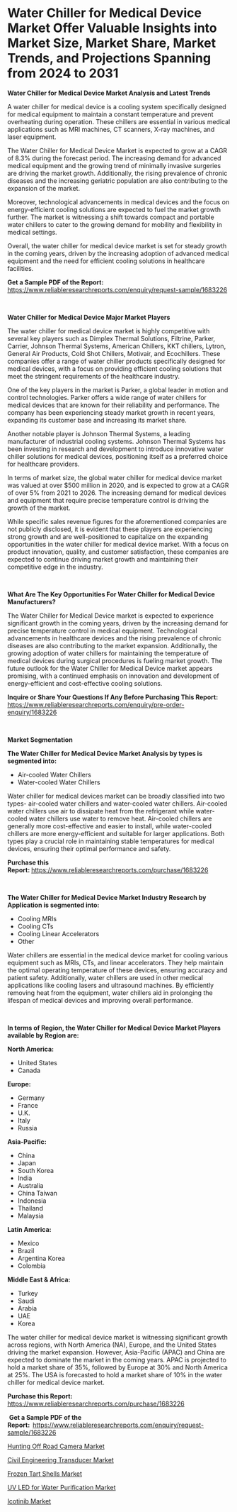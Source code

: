 <p><h1>Water Chiller for Medical Device Market Offer Valuable Insights into Market Size, Market Share, Market Trends, and Projections Spanning from 2024 to 2031</h1></p><p><strong>Water Chiller for Medical Device Market Analysis and Latest Trends</strong></p>
<p><p>A water chiller for medical device is a cooling system specifically designed for medical equipment to maintain a constant temperature and prevent overheating during operation. These chillers are essential in various medical applications such as MRI machines, CT scanners, X-ray machines, and laser equipment.</p><p>The Water Chiller for Medical Device Market is expected to grow at a CAGR of 8.3% during the forecast period. The increasing demand for advanced medical equipment and the growing trend of minimally invasive surgeries are driving the market growth. Additionally, the rising prevalence of chronic diseases and the increasing geriatric population are also contributing to the expansion of the market.</p><p>Moreover, technological advancements in medical devices and the focus on energy-efficient cooling solutions are expected to fuel the market growth further. The market is witnessing a shift towards compact and portable water chillers to cater to the growing demand for mobility and flexibility in medical settings.</p><p>Overall, the water chiller for medical device market is set for steady growth in the coming years, driven by the increasing adoption of advanced medical equipment and the need for efficient cooling solutions in healthcare facilities.</p></p>
<p><strong>Get a Sample PDF of the Report:&nbsp;</strong> <a href="https://www.reliableresearchreports.com/enquiry/request-sample/1683226">https://www.reliableresearchreports.com/enquiry/request-sample/1683226</a></p>
<p>&nbsp;</p>
<p><strong>Water Chiller for Medical Device Major Market Players</strong></p>
<p><p>The water chiller for medical device market is highly competitive with several key players such as Dimplex Thermal Solutions, Filtrine, Parker, Carrier, Johnson Thermal Systems, American Chillers, KKT chillers, Lytron, General Air Products, Cold Shot Chillers, Motivair, and Ecochillers. These companies offer a range of water chiller products specifically designed for medical devices, with a focus on providing efficient cooling solutions that meet the stringent requirements of the healthcare industry.</p><p>One of the key players in the market is Parker, a global leader in motion and control technologies. Parker offers a wide range of water chillers for medical devices that are known for their reliability and performance. The company has been experiencing steady market growth in recent years, expanding its customer base and increasing its market share.</p><p>Another notable player is Johnson Thermal Systems, a leading manufacturer of industrial cooling systems. Johnson Thermal Systems has been investing in research and development to introduce innovative water chiller solutions for medical devices, positioning itself as a preferred choice for healthcare providers.</p><p>In terms of market size, the global water chiller for medical device market was valued at over $500 million in 2020, and is expected to grow at a CAGR of over 5% from 2021 to 2026. The increasing demand for medical devices and equipment that require precise temperature control is driving the growth of the market. </p><p>While specific sales revenue figures for the aforementioned companies are not publicly disclosed, it is evident that these players are experiencing strong growth and are well-positioned to capitalize on the expanding opportunities in the water chiller for medical device market. With a focus on product innovation, quality, and customer satisfaction, these companies are expected to continue driving market growth and maintaining their competitive edge in the industry.</p></p>
<p>&nbsp;</p>
<p><strong>What Are The Key Opportunities For Water Chiller for Medical Device Manufacturers?</strong></p>
<p><p>The Water Chiller for Medical Device market is expected to experience significant growth in the coming years, driven by the increasing demand for precise temperature control in medical equipment. Technological advancements in healthcare devices and the rising prevalence of chronic diseases are also contributing to the market expansion. Additionally, the growing adoption of water chillers for maintaining the temperature of medical devices during surgical procedures is fueling market growth. The future outlook for the Water Chiller for Medical Device market appears promising, with a continued emphasis on innovation and development of energy-efficient and cost-effective cooling solutions.</p></p>
<p><strong>Inquire or Share Your Questions If Any Before Purchasing This Report:</strong> <a href="https://www.reliableresearchreports.com/enquiry/pre-order-enquiry/1683226">https://www.reliableresearchreports.com/enquiry/pre-order-enquiry/1683226</a></p>
<p>&nbsp;</p>
<p><strong>Market Segmentation</strong></p>
<p><strong>The Water Chiller for Medical Device Market Analysis by types is segmented into:</strong></p>
<p><ul><li>Air-cooled Water Chillers</li><li>Water-cooled Water Chillers</li></ul></p>
<p><p>Water chiller for medical devices market can be broadly classified into two types- air-cooled water chillers and water-cooled water chillers. Air-cooled water chillers use air to dissipate heat from the refrigerant while water-cooled water chillers use water to remove heat. Air-cooled chillers are generally more cost-effective and easier to install, while water-cooled chillers are more energy-efficient and suitable for larger applications. Both types play a crucial role in maintaining stable temperatures for medical devices, ensuring their optimal performance and safety.</p></p>
<p><strong>Purchase this Report:&nbsp;</strong><a href="https://www.reliableresearchreports.com/purchase/1683226">https://www.reliableresearchreports.com/purchase/1683226</a></p>
<p>&nbsp;</p>
<p><strong>The Water Chiller for Medical Device Market Industry Research by Application is segmented into:</strong></p>
<p><ul><li>Cooling MRIs</li><li>Cooling CTs</li><li>Cooling Linear Accelerators</li><li>Other</li></ul></p>
<p><p>Water chillers are essential in the medical device market for cooling various equipment such as MRIs, CTs, and linear accelerators. They help maintain the optimal operating temperature of these devices, ensuring accuracy and patient safety. Additionally, water chillers are used in other medical applications like cooling lasers and ultrasound machines. By efficiently removing heat from the equipment, water chillers aid in prolonging the lifespan of medical devices and improving overall performance.</p></p>
<p>&nbsp;</p>
<p><strong>In terms of Region, the Water Chiller for Medical Device Market Players available by Region are:</strong></p>
<p>
    <p> <strong> North America: </strong>
        <ul>
            <li>United States</li>
            <li>Canada</li>
        </ul>
        </p> 
    <p> <strong> Europe: </strong>
        <ul>
            <li>Germany</li>
            <li>France</li>
            <li>U.K.</li>
            <li>Italy</li>
            <li>Russia</li>
        </ul>
        </p> 
    <p> <strong> Asia-Pacific: </strong>
        <ul>
            <li>China</li>
            <li>Japan</li>
            <li>South Korea</li>
            <li>India</li>
            <li>Australia</li>
            <li>China Taiwan</li>
            <li>Indonesia</li>
            <li>Thailand</li>
            <li>Malaysia</li>
        </ul>
        </p> 
    <p> <strong> Latin America: </strong>
        <ul>
            <li>Mexico</li>
            <li>Brazil</li>
            <li>Argentina Korea</li>
            <li>Colombia</li>
        </ul>
        </p> 
    <p> <strong> Middle East & Africa: </strong>
        <ul>
            <li>Turkey</li>
            <li>Saudi</li>
            <li>Arabia</li>
            <li>UAE</li>
            <li>Korea</li>
        </ul>
    </p>
    </p>
<p><p>The water chiller for medical device market is witnessing significant growth across regions, with North America (NA), Europe, and the United States driving the market expansion. However, Asia-Pacific (APAC) and China are expected to dominate the market in the coming years. APAC is projected to hold a market share of 35%, followed by Europe at 30% and North America at 25%. The USA is forecasted to hold a market share of 10% in the water chiller for medical device market.</p></p>
<p><strong>Purchase this Report: </strong><a href="https://www.reliableresearchreports.com/purchase/1683226">https://www.reliableresearchreports.com/purchase/1683226</a></p>
<p>&nbsp;<strong>Get a Sample PDF of the Report:&nbsp;&nbsp;</strong><a href="https://www.reliableresearchreports.com/enquiry/request-sample/1683226">https://www.reliableresearchreports.com/enquiry/request-sample/1683226</a></p>
<p><strong></strong></p>
<p><p><a href="https://medium.com/@elizabethalexander97/hunting-off-road-camera-nbsp-market-focuses-on-market-share-size-and-projected-forecast-till-2031-f3f54f8b3c69">Hunting Off Road Camera Market</a></p><p><a href="https://medium.com/@elizabethalexander97/civil-engineering-transducer-market-exploring-market-share-market-trends-and-future-growth-34ba837c3347">Civil Engineering Transducer Market</a></p><p><a href="https://github.com/timeliteaut/Market-Research-Report-List-1/blob/main/frozen-tart-shells-market.md">Frozen Tart Shells Market</a></p><p><a href="https://medium.com/@elizabethalexander97/uv-led-for-water-purification-market-insight-market-trends-growth-forecasted-from-2024-to-2031-d09f7de40f09">UV LED for Water Purification Market</a></p><p><a href="https://github.com/bobicer/Market-Research-Report-List-2/blob/main/icotinib-market.md">Icotinib Market</a></p></p>